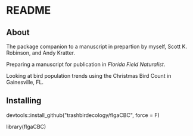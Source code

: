 # README

## About

The package companion to a manuscript in prepartion by myself, Scott K. Robinson, and Andy Kratter. 

Preparing a manuscript for publication in *Florida Field Naturalist*. 

Looking at bird population trends using the Christmas Bird Count in Gainesville, FL. 



## Installing
devtools::install_github("trashbirdecology/flgaCBC", force = F)

library(flgaCBC)
